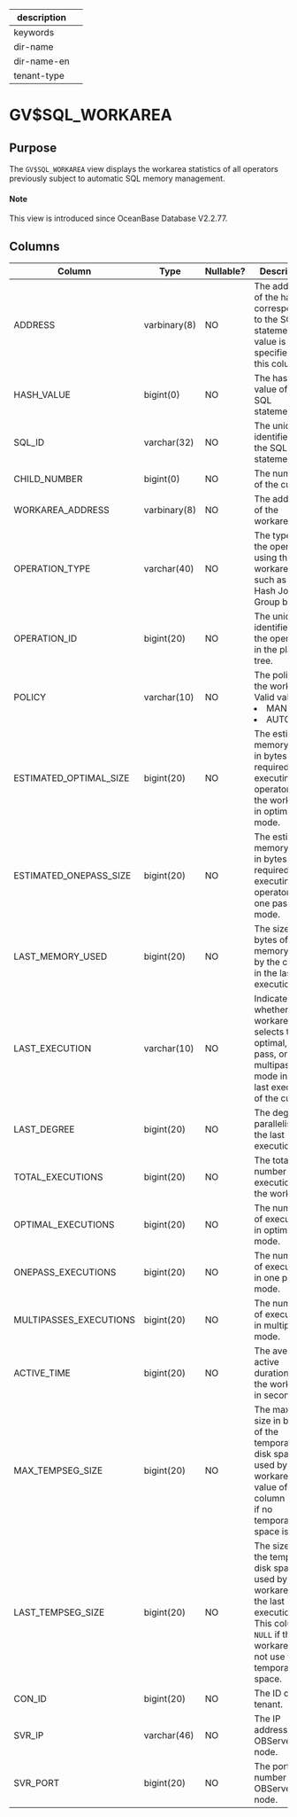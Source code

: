 |description||
|---|---|
|keywords||
|dir-name||
|dir-name-en||
|tenant-type||

# GV$SQL_WORKAREA

## Purpose

The `GV$SQL_WORKAREA` view displays the workarea statistics of all operators previously subject to automatic SQL memory management.

<main id="notice" type='explain'>
  <h4>Note</h4>
  <p>This view is introduced since OceanBase Database V2.2.77. </p>
</main>

## Columns

| **Column** | **Type** | **Nullable?** | **Description** |
|------------------------|--------------|----------------|----------|
| ADDRESS | varbinary(8) | NO | The address of the handle corresponding to the SQL statement. No value is specified for this column. |
| HASH_VALUE | bigint(0) | NO | The hash value of the SQL statement. |
| SQL_ID | varchar(32) | NO | The unique identifier of the SQL statement. |
| CHILD_NUMBER | bigint(0) | NO | The number of the cursor. |
| WORKAREA_ADDRESS | varbinary(8) | NO | The address of the workarea. |
| OPERATION_TYPE | varchar(40) | NO | The type of the operator using the workarea, such as Sort, Hash Join, or Group by. |
| OPERATION_ID | bigint(20) | NO | The unique identifier of the operator in the plan tree. |
| POLICY | varchar(10) | NO | The policy for the workarea. Valid values: <li>MANUAL<li> AUTO |
| ESTIMATED_OPTIMAL_SIZE | bigint(20) | NO | The estimated memory size in bytes required for executing the operator in the workarea in optimal mode. |
| ESTIMATED_ONEPASS_SIZE | bigint(20) | NO | The estimated memory size in bytes required for executing the operator in one pass mode. |
| LAST_MEMORY_USED | bigint(20) | NO | The size in bytes of the memory used by the cursor in the last execution. |
| LAST_EXECUTION | varchar(10) | NO | Indicates whether the workarea selects the optimal, one pass, or multipasses mode in the last execution of the cursor. |
| LAST_DEGREE | bigint(20) | NO | The degree of parallelism in the last execution. |
| TOTAL_EXECUTIONS | bigint(20) | NO | The total number of executions in the workarea. |
| OPTIMAL_EXECUTIONS | bigint(20) | NO | The number of executions in optimal mode. |
| ONEPASS_EXECUTIONS | bigint(20) | NO | The number of executions in one pass mode. |
| MULTIPASSES_EXECUTIONS | bigint(20) | NO | The number of executions in multipasses mode. |
| ACTIVE_TIME | bigint(20) | NO | The average active duration of the workarea, in seconds. |
| MAX_TEMPSEG_SIZE | bigint(20) | NO | The maximum size in bytes of the temporary disk space used by the workarea. The value of this column is `NULL` if no temporary space is used. |
| LAST_TEMPSEG_SIZE | bigint(20) | NO | The size of the temporary disk space used by the workarea in the last execution. This column is `NULL` if the workarea did not use the temporary space. |
| CON_ID | bigint(20) | NO | The ID of the tenant. |
| SVR_IP | varchar(46) | NO | The IP address of the OBServer node. |
| SVR_PORT | bigint(20) | NO | The port number of the OBServer node. |
